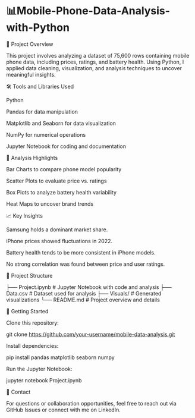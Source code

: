 # 📊Mobile-Phone-Data-Analysis-with-Python
🚀 Project Overview

This project involves analyzing a dataset of 75,600 rows containing mobile phone data, including prices, ratings, and battery health. Using Python, I applied data cleaning, visualization, and analysis techniques to uncover meaningful insights.

🛠️ Tools and Libraries Used

Python

Pandas for data manipulation

Matplotlib and Seaborn for data visualization

NumPy for numerical operations

Jupyter Notebook for coding and documentation


🔎 Analysis Highlights

Bar Charts to compare phone model popularity

Scatter Plots to evaluate price vs. ratings

Box Plots to analyze battery health variability

Heat Maps to uncover brand trends


📈 Key Insights

Samsung holds a dominant market share.

iPhone prices showed fluctuations in 2022.

Battery health tends to be more consistent in iPhone models.

No strong correlation was found between price and user ratings.


📂 Project Structure

├── Project.ipynb         # Jupyter Notebook with code and analysis
├── Data.csv              # Dataset used for analysis
├── Visuals/              # Generated visualizations
└── README.md             # Project overview and details


🚀 Getting Started

Clone this repository:

git clone https://github.com/your-username/mobile-data-analysis.git

Install dependencies:

pip install pandas matplotlib seaborn numpy

Run the Jupyter Notebook:

jupyter notebook Project.ipynb


📧 Contact

For questions or collaboration opportunities, feel free to reach out via GitHub Issues or connect with me on LinkedIn.
